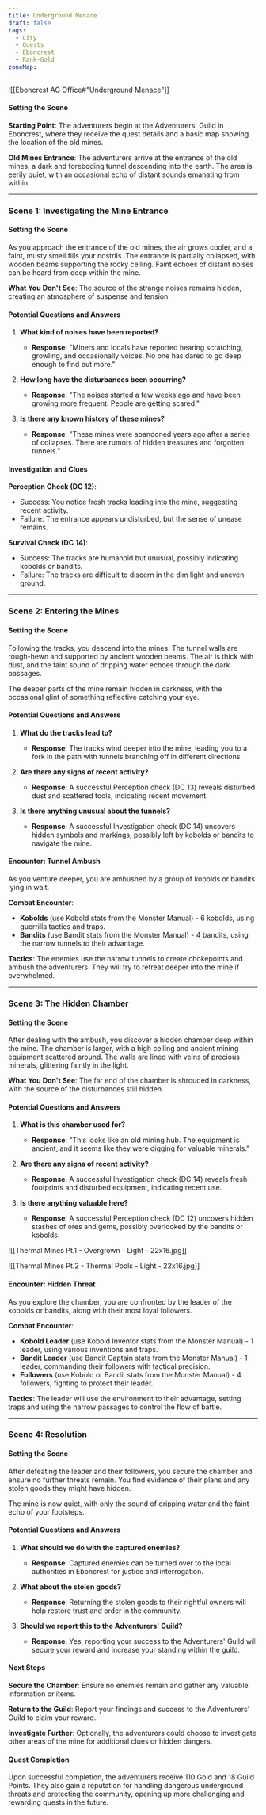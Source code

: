 ```yaml
---
title: Underground Menace
draft: false
tags:
  - City
  - Quests
  - Eboncrest
  - Rank-Gold
zoneMap:
---
```



![[Eboncrest AG Office#"Underground Menace"]]

#### Setting the Scene

**Starting Point**: The adventurers begin at the Adventurers' Guild in Eboncrest, where they receive the quest details and a basic map showing the location of the old mines.

**Old Mines Entrance**: The adventurers arrive at the entrance of the old mines, a dark and foreboding tunnel descending into the earth. The area is eerily quiet, with an occasional echo of distant sounds emanating from within.

---

### Scene 1: Investigating the Mine Entrance

#### Setting the Scene

As you approach the entrance of the old mines, the air grows cooler, and a faint, musty smell fills your nostrils. The entrance is partially collapsed, with wooden beams supporting the rocky ceiling. Faint echoes of distant noises can be heard from deep within the mine.

**What You Don't See**: The source of the strange noises remains hidden, creating an atmosphere of suspense and tension.

#### Potential Questions and Answers

1. **What kind of noises have been reported?**
   - **Response**: "Miners and locals have reported hearing scratching, growling, and occasionally voices. No one has dared to go deep enough to find out more."

2. **How long have the disturbances been occurring?**
   - **Response**: "The noises started a few weeks ago and have been growing more frequent. People are getting scared."

3. **Is there any known history of these mines?**
   - **Response**: "These mines were abandoned years ago after a series of collapses. There are rumors of hidden treasures and forgotten tunnels."

#### Investigation and Clues

**Perception Check (DC 12)**:
- Success: You notice fresh tracks leading into the mine, suggesting recent activity.
- Failure: The entrance appears undisturbed, but the sense of unease remains.

**Survival Check (DC 14)**:
- Success: The tracks are humanoid but unusual, possibly indicating kobolds or bandits.
- Failure: The tracks are difficult to discern in the dim light and uneven ground.

---

### Scene 2: Entering the Mines

#### Setting the Scene

Following the tracks, you descend into the mines. The tunnel walls are rough-hewn and supported by ancient wooden beams. The air is thick with dust, and the faint sound of dripping water echoes through the dark passages.

The deeper parts of the mine remain hidden in darkness, with the occasional glint of something reflective catching your eye.

#### Potential Questions and Answers

1. **What do the tracks lead to?**
   - **Response**: The tracks wind deeper into the mine, leading you to a fork in the path with tunnels branching off in different directions.

2. **Are there any signs of recent activity?**
   - **Response**: A successful Perception check (DC 13) reveals disturbed dust and scattered tools, indicating recent movement.

3. **Is there anything unusual about the tunnels?**
   - **Response**: A successful Investigation check (DC 14) uncovers hidden symbols and markings, possibly left by kobolds or bandits to navigate the mine.

#### Encounter: Tunnel Ambush

As you venture deeper, you are ambushed by a group of kobolds or bandits lying in wait.

**Combat Encounter**:
- **Kobolds** (use Kobold stats from the Monster Manual) - 6 kobolds, using guerrilla tactics and traps.
- **Bandits** (use Bandit stats from the Monster Manual) - 4 bandits, using the narrow tunnels to their advantage.

**Tactics**: The enemies use the narrow tunnels to create chokepoints and ambush the adventurers. They will try to retreat deeper into the mine if overwhelmed.

---

### Scene 3: The Hidden Chamber

#### Setting the Scene

After dealing with the ambush, you discover a hidden chamber deep within the mine. The chamber is larger, with a high ceiling and ancient mining equipment scattered around. The walls are lined with veins of precious minerals, glittering faintly in the light.

**What You Don't See**: The far end of the chamber is shrouded in darkness, with the source of the disturbances still hidden.

#### Potential Questions and Answers

1. **What is this chamber used for?**
   - **Response**: "This looks like an old mining hub. The equipment is ancient, and it seems like they were digging for valuable minerals."

2. **Are there any signs of recent activity?**
   - **Response**: A successful Investigation check (DC 14) reveals fresh footprints and disturbed equipment, indicating recent use.

3. **Is there anything valuable here?**
   - **Response**: A successful Perception check (DC 12) uncovers hidden stashes of ores and gems, possibly overlooked by the bandits or kobolds.

![[Thermal Mines Pt.1 - Overgrown - Light - 22x16.jpg]]


![[Thermal Mines Pt.2 - Thermal Pools - Light - 22x16.jpg]]



#### Encounter: Hidden Threat

As you explore the chamber, you are confronted by the leader of the kobolds or bandits, along with their most loyal followers.

**Combat Encounter**:
- **Kobold Leader** (use Kobold Inventor stats from the Monster Manual) - 1 leader, using various inventions and traps.
- **Bandit Leader** (use Bandit Captain stats from the Monster Manual) - 1 leader, commanding their followers with tactical precision.
- **Followers** (use Kobold or Bandit stats from the Monster Manual) - 4 followers, fighting to protect their leader.

**Tactics**: The leader will use the environment to their advantage, setting traps and using the narrow passages to control the flow of battle.

---

### Scene 4: Resolution

#### Setting the Scene

After defeating the leader and their followers, you secure the chamber and ensure no further threats remain. You find evidence of their plans and any stolen goods they might have hidden.

The mine is now quiet, with only the sound of dripping water and the faint echo of your footsteps.

#### Potential Questions and Answers

1. **What should we do with the captured enemies?**
   - **Response**: Captured enemies can be turned over to the local authorities in Eboncrest for justice and interrogation.

2. **What about the stolen goods?**
   - **Response**: Returning the stolen goods to their rightful owners will help restore trust and order in the community.

3. **Should we report this to the Adventurers' Guild?**
   - **Response**: Yes, reporting your success to the Adventurers' Guild will secure your reward and increase your standing within the guild.

#### Next Steps

**Secure the Chamber**: Ensure no enemies remain and gather any valuable information or items.

**Return to the Guild**: Report your findings and success to the Adventurers' Guild to claim your reward.

**Investigate Further**: Optionally, the adventurers could choose to investigate other areas of the mine for additional clues or hidden dangers.

#### Quest Completion

Upon successful completion, the adventurers receive 110 Gold and 18 Guild Points. They also gain a reputation for handling dangerous underground threats and protecting the community, opening up more challenging and rewarding quests in the future.